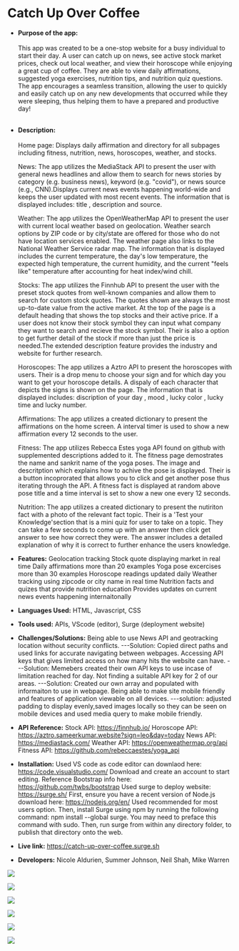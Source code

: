 # Catch Up Over Coffee
* **Purpose of the app:** <br/><br/>
 This app was created to be a one-stop website for a busy individual to start their day. A user can catch up on news, see active stock market prices, check out local weather, and view their horoscope while enjoying a great cup of coffee. They are able to view daily affirmations, suggested yoga exercises, nutrition tips, and nutrition quiz questions. The app encourages a seamless transition, allowing the user to quickly and easily catch up on any new developments that occurred while they were sleeping, thus helping them to have a prepared and productive day!
<br><br>
* **Description:** <br/><br/>
    Home page: Displays daily affirmation and directory for all subpages including fitness, nutrition, news, horoscopes, weather, and stocks.

    News: The app utilizes the MediaStack API to present the user with general news headlines and allow them to search for news stories by category (e.g. business news), keyword (e.g. "covid"), or news source (e.g., CNN).Displays current news events happening world-wide and keeps the user updated with most recent events. The information that is displayed includes: title , description and source.

    Weather: The app utilizes the OpenWeatherMap API to present the user with current local weather based on geolocation. Weather search options by ZIP code or by city/state are offered for those who do not have location services enabled. The weather page also links to the National Weather Service radar map. The information that is displayed includes the current temperature, the day's low temperature, the expected high temperature, the current humidity, and the current "feels like" temperature after accounting for heat index/wind chill.

    Stocks: The app utilizes the Finnhub API to present the user with the preset stock quotes from well-known companies and allow them to search for custom stock quotes. The quotes shown are always the most up-to-date value from the active market. At the top of the page is a default heading that shows the top stocks and their active price. If a user does not know their stock symbol they can input what company they want to search and recieve the stock symbol. Their is also a option to get further detail of the stock if more than just the price is needed.The extended description feature provides the industry and website for further research.

    Horoscopes: The app utilizes a Aztro API to present the horoscopes with users. Their is a drop menu to choose your sign and for which day you want to get your horoscope details. A dispaly of each character that depicts the signs is shown on the page. The information that is displayed includes: discription of your day , mood , lucky color , lucky time and lucky number. 

    Affirmations: The app utilizes a created dictionary to present the affirmations on the home screen. A interval timer is used to show a new affirmation every 12 seconds to the user.

    Fitness: The app utilizes Rebecca Estes yoga API found on github with supplemented descriptions added to it. The fitness page demostrates the name and sankrit name of the yoga poses. The image and descritption which explains how to achive the pose is displayed. Their is a button incoprorated that allows you to click and get another pose thus iterating through the API. A fitness fact is displayed at random above pose title and a time interval is set to show a new one every 12 seconds.

    Nutrition: The app utilizes a created dictionary to present the nutiriton fact with a photo of the relevant fact topic. Their is a 'Test your Knowledge'section that is a mini quiz for user to take on a topic. They can take a few seconds to come up with an answer then click get answer to see how correct they were. The answer includes a detailed explanation of why it is correct to further enhance the users knowledge.

* **Features:**
Geolocation tracking
Stock quote displaying market in real time
Daily affirmations more than 20 examples
Yoga pose excercises more than 30 examples
Horoscope readings updated daily 
Weather tracking using zipcode or city name in real time 
Nutrition facts and quizes that provide nutrition education
Provides updates on current news events happening internaitonally

* **Languages Used:**
HTML, Javascript, CSS

* **Tools used:**
APIs, VScode (editor), Surge (deployment website)

* **Challenges/Solutions:**
Being able to use News API and geotracking location without security conflicts. 
---Solution: Copied direct paths and used links for accurate navigating between webpages.
Accessing API keys that gives limited access on how many hits the website can have.
---Solution: Memebers created their own API keys to use incase of limitation reached for day.
Not finding a suitable API key for 2 of our areas.
---Solution: Created our own array and populated with informaiton to use in webpage.
Being able to make site mobile friendly and features of application viewable on all devices.
---solution: adjusted padding to display evenly,saved images locally so they can be seen on mobile devices 
and used media query to make mobile friendly.

* **API Reference:**
Stock API: https://finnhub.io/
Horoscope API: https://aztro.sameerkumar.website?sign=leo&day=today
News API: https://mediastack.com/
Weather API: https://openweathermap.org/api
Fitness API: https://github.com/rebeccaestes/yoga_api

* **Installation:**
Used VS code as code editor can downlaod here: https://code.visualstudio.com/
Download and create an account to start editing.
Reference Bootstrap info here: https://github.com/twbs/bootstrap
Used surge to deploy website: https://surge.sh/
First, ensure you have a recent version of Node.js download here: https://nodejs.org/en/
Used recommended for most users option.
Then, install Surge using npm by running the following command: npm install --global surge. 
You may need to preface this command with sudo.
Then, run surge from within any directory folder, to publish that directory onto the web.

* **Live link:**
https://catch-up-over-coffee.surge.sh

* **Developers:**
Nicole Aldurien, Summer Johnson,  Neil Shah, Mike Warren


![](https://github.com/nicolealdurien/catch-up-over-coffee/blob/main/images/screenshot.png?raw=true)

![](https://user-images.githubusercontent.com/71364408/110894150-5a4b8900-82c5-11eb-9e82-f0fdd932bab6.png)

![](https://user-images.githubusercontent.com/71364408/110894165-60da0080-82c5-11eb-86a5-f0cd5357d133.png)

![](https://user-images.githubusercontent.com/71364408/110894168-633c5a80-82c5-11eb-8002-75c4fa0996f2.png)

![](https://user-images.githubusercontent.com/71364408/110894171-65061e00-82c5-11eb-8859-b99c150e625f.png)

![](https://user-images.githubusercontent.com/71364408/110894177-66374b00-82c5-11eb-90ec-28a81e72a089.png)

